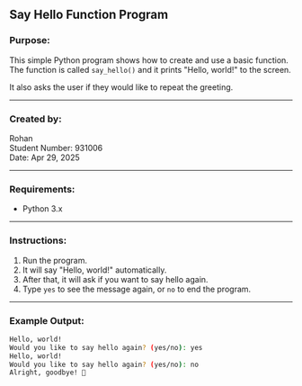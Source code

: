 ## Say Hello Function Program

### Purpose:
This simple Python program shows how to create and use a basic function.
The function is called `say_hello()` and it prints "Hello, world!" to the screen.

It also asks the user if they would like to repeat the greeting.

---

### Created by:
Rohan  
Student Number: 931006  
Date: Apr 29, 2025  

---

### Requirements:
* Python 3.x

---

### Instructions:
1. Run the program.
2. It will say "Hello, world!" automatically.
3. After that, it will ask if you want to say hello again.
4. Type `yes` to see the message again, or `no` to end the program.

---

### Example Output:
```bash
Hello, world!
Would you like to say hello again? (yes/no): yes
Hello, world!
Would you like to say hello again? (yes/no): no
Alright, goodbye! 👋
